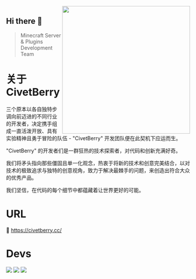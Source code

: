 <img align="right" src="https://avatars.githubusercontent.com/u/183881841?s=350&v=4" width="350" height="350" />

## Hi there 👋

> Minecraft Server & Plugins Development Team

# 关于 CivetBerry

三个原本以各自独特步调向前迈进的不同行业的开发者，决定携手组成一直活泼开放、具有实验精神且勇于冒险的队伍 - "CivetBerry" 开发团队便在此契机下应运而生。

"CivetBerry" 的开发者们是一群狂热的技术探索者，对代码和创新充满好奇。

我们将矛头指向那些僵固且单一化观念，热衷于将新的技术和创意完美结合，以对技术的极致追求与独特的创意视角，致力于解决最棘手的问题，来创造出符合大众的优秀产品。

我们坚信，在代码的每个细节中都蕴藏着让世界更好的可能。

# URL

🔗 https://civetberry.cc/

# Devs

<a href="https://sm.ms/image/gvBELoZX5cj6pal" target="_blank"><img src="https://s2.loli.net/2024/10/31/gvBELoZX5cj6pal.png" /></a>
<a href="https://sm.ms/image/wLTfoKPbqvEhjp9" target="_blank"><img src="https://s2.loli.net/2024/10/31/wLTfoKPbqvEhjp9.png" /></a>
<a href="https://sm.ms/image/Elr15987w2fGBbv" target="_blank"><img src="https://s2.loli.net/2024/10/31/Elr15987w2fGBbv.png" /></a>

